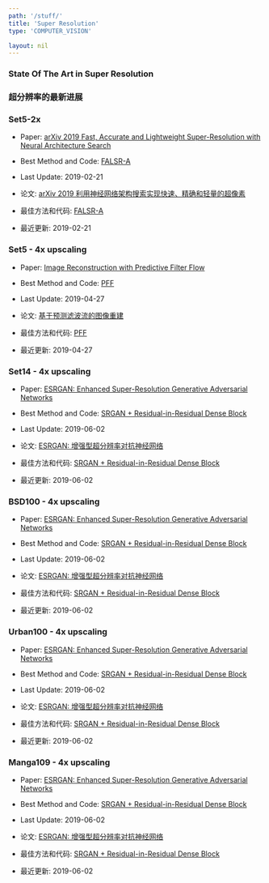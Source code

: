 ```yaml
---
path: '/stuff/'
title: 'Super Resolution'
type: 'COMPUTER_VISION'

layout: nil
---
```


### State Of The Art in Super Resolution  
### 超分辨率的最新进展

### Set5-2x

* Paper: [arXiv 2019 Fast, Accurate and Lightweight Super-Resolution with Neural Architecture Search](https://arxiv.org/pdf/1901.07261.pdf)

* Best Method and Code: [FALSR-A](https://github.com/falsr/FALSR)

* Last Update: 2019-02-21

* 论文:  [arXiv 2019 利用神经网络架构搜索实现快速、精确和轻量的超像素](https://arxiv.org/pdf/1901.07261.pdf)

* 最佳方法和代码: [FALSR-A](https://github.com/falsr/FALSR)

* 最近更新: 2019-02-21

### Set5 - 4x upscaling

* Paper: [Image Reconstruction with Predictive Filter Flow](https://arxiv.org/pdf/1811.11482v1.pdf)

* Best Method and Code: [PFF](https://github.com/aimerykong/predictive-filter-flow)

* Last Update: 2019-04-27

* 论文: [基于预测滤波流的图像重建](https://arxiv.org/pdf/1811.11482v1.pdf)

* 最佳方法和代码: [PFF](https://github.com/aimerykong/predictive-filter-flow)

* 最近更新: 2019-04-27

### Set14 - 4x upscaling

* Paper: [ESRGAN: Enhanced Super-Resolution Generative Adversarial Networks](https://arxiv.org/pdf/1809.00219v2.pdf)

* Best Method and Code: [SRGAN + Residual-in-Residual Dense Block](https://github.com/xinntao/ESRGAN)

* Last Update: 2019-06-02

* 论文: [ESRGAN: 增强型超分辨率对抗神经网络](https://arxiv.org/pdf/1809.00219v2.pdf)

* 最佳方法和代码: [SRGAN + Residual-in-Residual Dense Block](https://github.com/xinntao/ESRGAN)

* 最近更新: 2019-06-02

### BSD100 - 4x upscaling

* Paper: [ESRGAN: Enhanced Super-Resolution Generative Adversarial Networks](https://arxiv.org/pdf/1809.00219v2.pdf)

* Best Method and Code: [SRGAN + Residual-in-Residual Dense Block](https://github.com/xinntao/ESRGAN)

* Last Update: 2019-06-02

* 论文: [ESRGAN: 增强型超分辨率对抗神经网络](https://arxiv.org/pdf/1809.00219v2.pdf)

* 最佳方法和代码: [SRGAN + Residual-in-Residual Dense Block](https://github.com/xinntao/ESRGAN)

* 最近更新: 2019-06-02

### Urban100 - 4x upscaling

* Paper: [ESRGAN: Enhanced Super-Resolution Generative Adversarial Networks](https://arxiv.org/pdf/1809.00219v2.pdf)

* Best Method and Code: [SRGAN + Residual-in-Residual Dense Block](https://github.com/xinntao/ESRGAN)

* Last Update: 2019-06-02

* 论文: [ESRGAN: 增强型超分辨率对抗神经网络](https://arxiv.org/pdf/1809.00219v2.pdf)

* 最佳方法和代码: [SRGAN + Residual-in-Residual Dense Block](https://github.com/xinntao/ESRGAN)

* 最近更新: 2019-06-02

### Manga109 - 4x upscaling

* Paper: [ESRGAN: Enhanced Super-Resolution Generative Adversarial Networks](https://arxiv.org/pdf/1809.00219v2.pdf)

* Best Method and Code: [SRGAN + Residual-in-Residual Dense Block](https://github.com/xinntao/ESRGAN)

* Last Update: 2019-06-02

* 论文: [ESRGAN: 增强型超分辨率对抗神经网络](https://arxiv.org/pdf/1809.00219v2.pdf)

* 最佳方法和代码: [SRGAN + Residual-in-Residual Dense Block](https://github.com/xinntao/ESRGAN)

* 最近更新: 2019-06-02

